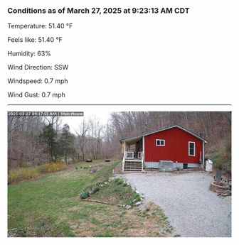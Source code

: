 ### Conditions as of March 27, 2025 at 9:23:13 AM CDT 

Temperature: 51.40 &deg;F

Feels like: 51.40 &deg;F

Humidity: 63%

Wind Direction: SSW

Windspeed: 0.7 mph

Wind Gust: 0.7 mph

---

<img src="./images/latest.jpeg"/>

